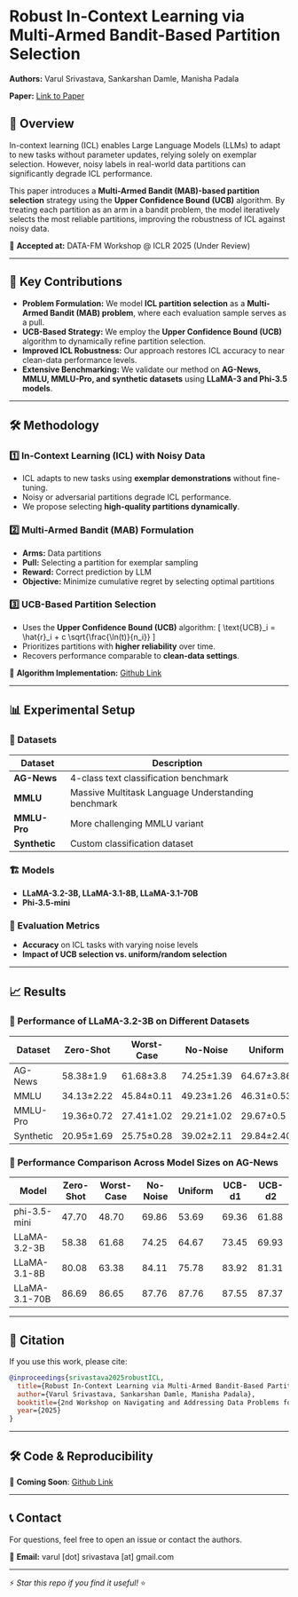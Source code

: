 # Robust In-Context Learning via Multi-Armed Bandit-Based Partition Selection

**Authors:** Varul Srivastava, Sankarshan Damle, Manisha Padala

**Paper:** [Link to Paper](https://github.com/vs666/RobustICL_MAB/blob/main/workshop_paper.pdf)

## 📌 Overview
In-context learning (ICL) enables Large Language Models (LLMs) to adapt to new tasks without parameter updates, relying solely on exemplar selection. However, noisy labels in real-world data partitions can significantly degrade ICL performance.

This paper introduces a **Multi-Armed Bandit (MAB)-based partition selection** strategy using the **Upper Confidence Bound (UCB)** algorithm. By treating each partition as an arm in a bandit problem, the model iteratively selects the most reliable partitions, improving the robustness of ICL against noisy data.

📄 **Accepted at:** DATA-FM Workshop @ ICLR 2025 (Under Review)

---

## 🚀 Key Contributions
- **Problem Formulation:** We model **ICL partition selection** as a **Multi-Armed Bandit (MAB) problem**, where each evaluation sample serves as a pull.
- **UCB-Based Strategy:** We employ the **Upper Confidence Bound (UCB)** algorithm to dynamically refine partition selection.
- **Improved ICL Robustness:** Our approach restores ICL accuracy to near clean-data performance levels.
- **Extensive Benchmarking:** We validate our method on **AG-News, MMLU, MMLU-Pro, and synthetic datasets** using **LLaMA-3 and Phi-3.5 models**.

---

## 🛠️ Methodology
### 1️⃣ In-Context Learning (ICL) with Noisy Data
- ICL adapts to new tasks using **exemplar demonstrations** without fine-tuning.
- Noisy or adversarial partitions degrade ICL performance.
- We propose selecting **high-quality partitions dynamically**.

### 2️⃣ Multi-Armed Bandit (MAB) Formulation
- **Arms:** Data partitions
- **Pull:** Selecting a partition for exemplar sampling
- **Reward:** Correct prediction by LLM
- **Objective:** Minimize cumulative regret by selecting optimal partitions

### 3️⃣ UCB-Based Partition Selection
- Uses the **Upper Confidence Bound (UCB)** algorithm:
  \[ \text{UCB}_i = \hat{r}_i + c \sqrt{\frac{\ln(t)}{n_i}} \]
- Prioritizes partitions with **higher reliability** over time.
- Recovers performance comparable to **clean-data settings**.

🚀 **Algorithm Implementation:** [Github Link](https://github.com/vs666/RobustICL_MAB)

---

## 📊 Experimental Setup
### 📌 Datasets
| Dataset | Description |
|---------|-------------|
| **AG-News** | 4-class text classification benchmark |
| **MMLU** | Massive Multitask Language Understanding benchmark |
| **MMLU-Pro** | More challenging MMLU variant |
| **Synthetic** | Custom classification dataset |

### 🏗️ Models
- **LLaMA-3.2-3B, LLaMA-3.1-8B, LLaMA-3.1-70B**
- **Phi-3.5-mini**

### 🎯 Evaluation Metrics
- **Accuracy** on ICL tasks with varying noise levels
- **Impact of UCB selection vs. uniform/random selection**

---

## 📈 Results
### 📌 Performance of LLaMA-3.2-3B on Different Datasets
| Dataset | Zero-Shot | Worst-Case | No-Noise | Uniform | UCB-d1 | UCB-d2 |
|---------|-----------|------------|----------|---------|--------|--------|
| AG-News | 58.38±1.9 | 61.68±3.8  | 74.25±1.39 | 64.67±3.86 | 73.45±1.64 | 69.93±1.82 |
| MMLU | 34.13±2.22 | 45.84±0.11 | 49.23±1.26 | 46.31±0.53 | 48.77±1.17 | 48.70±0.34 |
| MMLU-Pro | 19.36±0.72 | 27.41±1.02 | 29.21±1.02 | 29.67±0.5 | 30.27±0.41 | 26.95±0.91 |
| Synthetic | 20.95±1.69 | 25.75±0.28 | 39.02±2.11 | 29.84±2.40 | 39.22±1.83 | 31.74±2.26 |

### 📌 Performance Comparison Across Model Sizes on AG-News
| Model | Zero-Shot | Worst-Case | No-Noise | Uniform | UCB-d1 | UCB-d2 |
|--------|-----------|------------|----------|---------|--------|--------|
| phi-3.5-mini | 47.70 | 48.70 | 69.86 | 53.69 | 69.36 | 61.88 |
| LLaMA-3.2-3B | 58.38 | 61.68 | 74.25 | 64.67 | 73.45 | 69.93 |
| LLaMA-3.1-8B | 80.08 | 63.38 | 84.11 | 75.78 | 83.92 | 81.31 |
| LLaMA-3.1-70B | 86.69 | 86.65 | 87.76 | 87.76 | 87.55 | 87.37 |

---

## 📜 Citation
If you use this work, please cite:
```bibtex
@inproceedings{srivastava2025robustICL,
  title={Robust In-Context Learning via Multi-Armed Bandit-Based Partition Selection},
  author={Varul Srivastava, Sankarshan Damle, Manisha Padala},
  booktitle={2nd Workshop on Navigating and Addressing Data Problems for Foundation Models at ICLR},
  year={2025}
}
```

---

## 🛠️ Code & Reproducibility
📂 **Coming Soon**: [Github Link](https://github.com/vs666/RobustICL_MAB)

---

## 📞 Contact
For questions, feel free to open an issue or contact the authors.

📧 **Email:** varul [dot] srivastava [at] gmail.com 

---

⚡ *Star this repo if you find it useful!* ⭐

